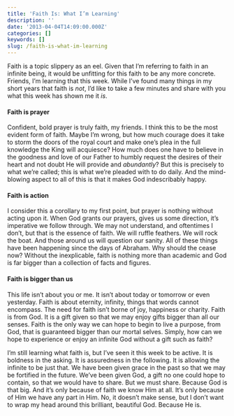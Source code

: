 ```yaml
---
title: 'Faith Is: What I’m Learning'
description: ''
date: '2013-04-04T14:09:00.000Z'
categories: []
keywords: []
slug: /faith-is-what-im-learning
---
```


Faith is a topic slippery as an eel. Given that I’m referring to faith in an infinite being, it would be unfitting for this faith to be any more concrete. Friends, I’m learning that this week. While I’ve found many things in my short years that faith is _not_, I’d like to take a few minutes and share with you what this week has shown me it _is_.

#### Faith is prayer

Confident, bold prayer is truly faith, my friends. I think this to be the most evident form of faith. Maybe I’m wrong, but how much courage does it take to storm the doors of the royal court and make one’s plea in the full knowledge the King will acquiesce? How much does one have to believe in the goodness and love of our Father to humbly request the desires of their heart and not doubt He will provide and _abundantly_? But this is precisely to what we’re called; this is what we’re pleaded with to do daily. And the mind-blowing aspect to all of this is that it makes God indescribably happy.

#### Faith is action

I consider this a corollary to my first point, but prayer is nothing without acting upon it. When God grants our prayers, gives us some direction, it’s imperative we follow through. We may not understand, and oftentimes I don’t, but that is the essence of faith. We will ruffle feathers. We will rock the boat. And those around us will question our sanity. All of these things have been happening since the days of Abraham. Why should the cease now? Without the inexplicable, faith is nothing more than academic and God is far bigger than a collection of facts and figures.

#### Faith is bigger than us

This life isn’t about you or me. It isn’t about today or tomorrow or even yesterday. Faith is about eternity, infinity, things that words cannot encompass. The need for faith isn’t borne of joy, happiness or charity. Faith is from God. It is a gift given so that we may enjoy gifts bigger than all our senses. Faith is the only way we can hope to begin to live a purpose, from God, that is guaranteed bigger than our mortal selves. Simply, how can we hope to experience or enjoy an infinite God without a gift such as faith?

I’m still learning what faith is, but I’ve seen it this week to be active. It is boldness in the asking. It is assuredness in the following. It is allowing the infinite to be just that. We have been given grace in the past so that we may be fortified in the future. We’ve been given God, a gift no one could hope to contain, so that we would have to share. But we must share. Because God is that big. And it’s only because of faith we know Him at all. It’s only because of Him we have any part in Him. No, it doesn’t make sense, but I don’t want to wrap my head around this brilliant, beautiful God. Because He is.